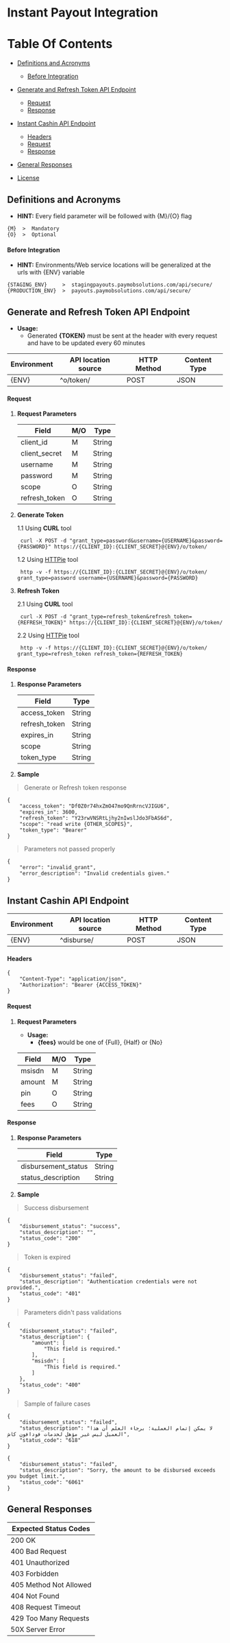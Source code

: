 # Instant Payout Integration


# Table Of Contents
* [Definitions and Acronyms](#definitions-and-acronyms)
    * [Before Integration](#before-integration)
* [Generate and Refresh Token API Endpoint](#generate-and-refresh-token-api-endpoint)
    * [Request](#request)
    * [Response](#response)
* [Instant Cashin API Endpoint](#instant-cashin-api-endpoint)
    * [Headers](#headers)
    * [Request](#request)
    * [Response](#response)
* [General Responses](#general-responses)

* [License](#license)


## Definitions and Acronyms
* **HINT:** Every field parameter will be followed with {M}/{O} flag

```
{M}  >  Mandatory
{O}  >  Optional
```


#### Before Integration
* **HINT:** Environments/Web service locations will be generalized at the urls with {ENV} variable

```
{STAGING_ENV}     >  stagingpayouts.paymobsolutions.com/api/secure/
{PRODUCTION_ENV}  >  payouts.paymobsolutions.com/api/secure/
```


## Generate and Refresh Token API Endpoint
* **Usage:** 
    * Generated **{TOKEN}** must be sent at the header with every request and have to be updated every 60 minutes

|  Environment	| API location source  	|   HTTP Method	| Content Type	|
|---	        |---	                |---	        |---	        |
|     {ENV}     |   	 ^o/token/      |      POST     |     JSON      |

#### Request
1. **Request Parameters**

    |  Field	        |    M/O  	|    Type    |
    |---	            |---	    |---	     |
    |     client_id     |    M      |   String   |
    |     client_secret |    M	    |   String   |
    |     username      |    M	    |   String   |
    |     password      |    M	    |   String   |
    |     scope         |    O      |   String   |
    |     refresh_token |    O      |   String   |

2. **Generate Token**

    1.1 Using **CURL** tool
    
        curl -X POST -d "grant_type=password&username={USERNAME}&password={PASSWORD}" https://{CLIENT_ID}:{CLIENT_SECRET}@{ENV}/o/token/

    1.2 Using [HTTPie](https://httpie.org/) tool
    
        http -v -f https://{CLIENT_ID}:{CLIENT_SECRET}@{ENV}/o/token/ grant_type=password username={USERNAME}&password={PASSWORD}

3. **Refresh Token**

    2.1 Using **CURL** tool
    
        curl -X POST -d "grant_type=refresh_token&refresh_token={REFRESH_TOKEN}" https://{CLIENT_ID}:{CLIENT_SECRET}@{ENV}/o/token/
    
    2.2 Using [HTTPie](https://httpie.org/) tool
    
        http -v -f https://{CLIENT_ID}:{CLIENT_SECRET}@{ENV}/o/token/ grant_type=refresh_token refresh_token={REFRESH_TOKEN}

#### Response
1. **Response Parameters**

    |  Field	        |    Type    |
    |---	            |---	     |
    |     access_token  |   String   |
    |     refresh_token |   String   |
    |     expires_in    |   String   |
    |     scope         |   String   |
    |     token_type    |   String   |

2. **Sample**

> Generate or Refresh token response

```
{
    "access_token": "Df0Z0r74hxZmO47mo9QnRrncVJIGU6",
    "expires_in": 3600,
    "refresh_token": "Y23rwVNSRtLjhy2nIwslJdo3FbAS6d",
    "scope": "read write {OTHER_SCOPES}",
    "token_type": "Bearer"
}
```

> Parameters not passed properly

```
{
    "error": "invalid_grant",
    "error_description": "Invalid credentials given."
}
```

## Instant Cashin API Endpoint

|  Environment	|  API location source |   HTTP Method	| Content Type	|
|---	        |---   	               |---	            |---	        |
|     {ENV}     |    ^disburse/        |      POST      |     JSON      |

#### Headers
```
{
    "Content-Type": "application/json",
    "Authorization": "Bearer {ACCESS_TOKEN}"
}
```

#### Request
1. **Request Parameters**
    * **Usage:** 
        * **{fees}** would be one of {Full}, {Half} or {No}

    |  Field   |   M/O  |    Type    |
    |---	   |---	    |---	     |
    | msisdn   |   M    |   String   |
    | amount   |   M    |   String   |
    | pin      |   O    |   String   |
    | fees     |   O    |   String   |

#### Response
1. **Response Parameters**

    |  Field                |    Type    |
    |---                    |---	     |
    |  disbursement_status  |   String   |
    |  status_description   |   String   |

2. **Sample**

> Success disbursement

```
{
    "disbursement_status": "success",
    "status_description": "",
    "status_code": "200"
}
```

> Token is expired

```
{
    "disbursement_status": "failed",
    "status_description": "Authentication credentials were not provided.",
    "status_code": "401"
}
```

> Parameters didn't pass validations

```
{
    "disbursement_status": "failed",
    "status_description": {
        "amount": [
            "This field is required."
        ],
        "msisdn": [
            "This field is required."
        ]
    },
    "status_code": "400"
}
```

> Sample of failure cases

```
{
    "disbursement_status": "failed",
    "status_description": "لا يمكن إتمام العملية؛ برجاء العلم أن هذا العميل ليس غير مؤهل لخدمات فودافون كاش",
    "status_code": "618"
}
```

```
{
    "disbursement_status": "failed",
    "status_description": "Sorry, the amount to be disbursed exceeds you budget limit.",
    "status_code": "6061"
}
```


## General Responses

|  Expected Status Codes   |
|---                       |
|  200 OK                  |
|  400 Bad Request         |
|  401 Unauthorized        |
|  403 Forbidden           |
|  405 Method Not Allowed  |
|  404 Not Found           |
|  408 Request Timeout     |
|  429 Too Many Requests   |
|  50X Server Error        |
